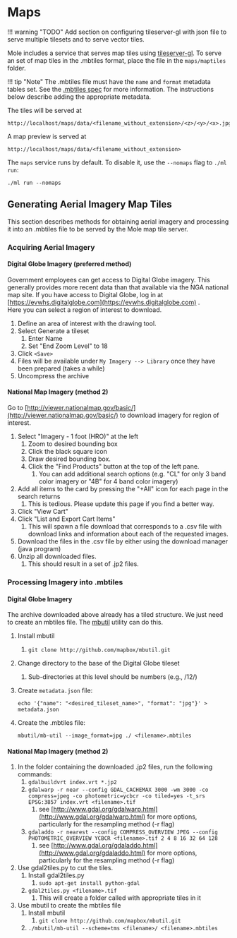 # **Maps**

!!! warning  "TODO"
    Add section on configuring tileserver-gl with json file to serve multiple tilesets and to serve vector tiles.


Mole includes a service that serves map tiles using [tileserver-gl](https://github.com/klokantech/tileserver-gl). To 
serve an set of map tiles in the .mbtiles format, place the file in the `maps/maptiles` folder.  

!!! tip "Note"
    The .mbtiles file must have the `name` and `format` metadata tables set.  See the [.mbtiles spec](https://github.com/mapbox/mbtiles-spec/blob/master/1.3/spec.md) 
    for more information.  The instructions below describe adding the appropriate metadata.

The tiles will be served at 

    http://localhost/maps/data/<filename_without_extension>/<z>/<y>/<x>.jpg
    
A map preview is served at 

    http://localhost/maps/data/<filename_without_extension>

The `maps` service runs by default.  To disable it, use the `--nomaps` flag to `./ml run`:

    ./ml run --nomaps
    
## **Generating Aerial Imagery Map Tiles**

This section describes methods for obtaining aerial imagery and processing it into an .mbtiles file to be served by the 
Mole map tile server.

### **Acquiring Aerial Imagery** 
   
#### **Digital Globe Imagery (preferred method)**
 
Government employees can get access to Digital Globe imagery.  This generally provides more recent data than that available via the NGA
national map site. If you have access to Digital Globe, log in at  [https://evwhs.digitalglobe.com](https://evwhs.digitalglobe.com) .  
Here you can select a region of interest to download.
 
1. Define an area of interest with the drawing tool.
2. Select Generate a tileset
    1. Enter Name
    2. Set "End Zoom Level" to 18
3. Click `<Save>`
4. Files will be available under `My Imagery --> Library` once they have been prepared (takes a while)
5. Uncompress the archive

#### **National Map Imagery (method 2)**

Go to  [http://viewer.nationalmap.gov/basic/](http://viewer.nationalmap.gov/basic/)  to download imagery for region of interest.

1. Select "Imagery - 1 foot (HRO)" at the left
    1. Zoom to desired bounding box
    2. Click the black square icon 
    3. Draw desired bounding box.
    4. Click the "Find Products" button at the top of the left pane.
        1. You can add additional search options (e.g. "CL" for only 3 band color imagery or "4B" for 4 band color imagery) 
2. Add all items to the card by pressing the "+All" icon for each page in the search returns
    1. This is tedious. Please update this page if you find a better way.
3. Click "View Cart"
4. Click "List and Export Cart Items"
    1. This will spawn a file download that corresponds to a .csv file with download links and information about each of the
requested images.
5. Download the files in the .csv file by either using the download manager (java program) 
6. Unzip all downloaded files.
    1. This should result in a set of .jp2 files.


### **Processing Imagery into .mbtiles** 

#### **Digital Globe Imagery**

The archive downloaded above already has a tiled structure.  We just need to create an mbtiles file.  The 
[mbutil](https://github.com/mapbox/mbutil) utility can do this.

1. Install mbutil
    1. `git clone http://github.com/mapbox/mbutil.git`
2. Change directory to the base of the Digital Globe tileset
    1. Sub-directories at this level should be numbers (e.g., /12/)
3. Create `metadata.json` file:

     `echo '{"name": "<desired_tileset_name>", "format": "jpg"}' > metadata.json`

4. Create the .mbtiles file:

    `mbutil/mb-util --image_format=jpg ./ <filename>.mbtiles`


#### **National Map Imagery (method 2)**
1. In the folder containing the downloaded .jp2 files, run the following commands:
    1. `gdalbuildvrt index.vrt *.jp2`
    2. `gdalwarp -r near --config GDAL_CACHEMAX 3000 -wm 3000 -co compress=jpeg -co photometric=ycbcr -co tiled=yes -t_srs
EPSG:3857 index.vrt <filename>.tif`
        1. see  [http://www.gdal.org/gdalwarp.html](http://www.gdal.org/gdalwarp.html) for more options, particularly for 
        the resampling method (-r flag)
    3. `gdaladdo -r nearest --config COMPRESS_OVERVIEW JPEG --config PHOTOMETRIC_OVERVIEW YCBCR <filename>.tif 2 4 8 16
32 64 128`
        1. see  [http://www.gdal.org/gdaladdo.html](http://www.gdal.org/gdaladdo.html) for more options, particularly for 
        the resampling method (-r flag)
2. Use gdal2tiles.py to cut the tiles.
    1. Install gdal2tiles.py 
        1. `sudo apt-get install python-gdal`
    2. `gdal2tiles.py <filename>.tif`
        1. This will create a folder called <filename> with appropriate tiles in it
3. Use mbutil to create the mbtiles file
    1. Install mbutil
        1. `git clone http://github.com/mapbox/mbutil.git`
    1. `./mbutil/mb-util --scheme=tms <filename>/ <filename>.mbtiles`
